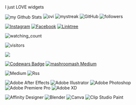 I just LOVE widgets 

<!---whathellis/whathellis is a ✨ special ✨ repository because its `README.md` (this file) appears on your GitHub profile.You can click the Preview link to take a look at your changes.--->

<img align="center" src="https://github-readme-stats.vercel.app/api?username=whathellis&include_all_commits=true&count_private=true&show_icons=true&line_height=20&title_color=2B5BBD&icon_color=1124BB&text_color=A1A1A1&bg_color=0,000000,130F40" alt="my Github Stats"/>

<img src="https://github-readme-stats.vercel.app/api/top-langs?username=whathellis&show_icons=true&locale=en&layout=compact&theme=chartreuse-dark" alt="ovi" />

<img src="https://github-readme-streak-stats.herokuapp.com/?user=whathellis&theme=tokyonight" alt="mystreak"/>

<img alt="GitHub" src="https://img.shields.io/badge/dynamic/json?logo=github&label=GitHub+Followers&labelColor=282c34&color=181717&query=%24.data.totalSubs&url=https%3A%2F%2Fapi.spencerwoo.com%2Fsubstats%2F%3Fsource%3Dgithub%26queryKey%3Dwhathellis&longCache=true"/>

<img alt="followers" title="Follow me on Github" src="https://img.shields.io/github/followers/whathellis?color=236ad3&style=for-the-badge&logo=github&label=Follow"/>

<a href="https://www.instagram.com/mashroomash/" target="_blank"><img src="https://img.shields.io/badge/Instagram-%23E4405F.svg?&style=flat&logo=instagram&logoColor=white" alt="Instagram"></a> <a href="https://www.facebook.com/mashrooomash" target="_blank"><img src="https://img.shields.io/badge/Facebook-%231877F2.svg?&style=flat&logo=facebook&logoColor=white" alt="Facebook"></a> <a href="https://linktr.ee/whathellis" target="_blank"><img src="https://img.shields.io/badge/Linktree-%231ED760.svg?&style=flat&Color=black" alt="Linktree"></a>

<img src="https://komarev.com/ghpvc/?username=whathellis&color=brightgreen" alt="watching_count" />

![visitors](https://visitor-badge.laobi.icu/badge?page_id=whathellis.whathellis)

<img src="http://estruyf-github.azurewebsites.net/api/VisitorHit?user=whathellis&repo=whathellis&countColorcountColor&countColor=%237B1E7B"/>

[![Codewars Badge](https://www.codewars.com/users/mashroomash/badges/large)](https://www.codewars.com/users/mashroomash)
[![mashroomash Medium](https://github-readme-medium.vercel.app/?username=mashroomash)](https://medium.com/@mashroomash)

![Medium](https://img.shields.io/badge/Medium-12100E?style=for-the-badge&logo=medium&logoColor=white)
![Rss](https://img.shields.io/badge/rss-F88900?style=for-the-badge&logo=rss&logoColor=white)

![Adobe After Effects](https://img.shields.io/badge/Adobe%20After%20Effects-9999FF.svg?style=for-the-badge&logo=Adobe%20After%20Effects&logoColor=white) ![Adobe Illustrator](https://img.shields.io/badge/adobe%20illustrator-%23FF9A00.svg?style=for-the-badge&logo=adobe%20illustrator&logoColor=white) ![Adobe Photoshop](https://img.shields.io/badge/adobe%20photoshop-%2331A8FF.svg?style=for-the-badge&logo=adobe%20photoshop&logoColor=white)
![Adobe Premiere Pro](https://img.shields.io/badge/Adobe%20Premiere%20Pro-9999FF.svg?style=for-the-badge&logo=Adobe%20Premiere%20Pro&logoColor=white) ![Adobe XD](https://img.shields.io/badge/Adobe%20XD-470137?style=for-the-badge&logo=Adobe%20XD&logoColor=#FF61F6)

![Affinity Designer](https://img.shields.io/badge/affinity%20desginer-%231B72BE.svg?style=for-the-badge&logo=affinity-designer&logoColor=white)
![Blender](https://img.shields.io/badge/blender-%23F5792A.svg?style=for-the-badge&logo=blender&logoColor=white)
![Canva](https://img.shields.io/badge/Canva-%2300C4CC.svg?style=for-the-badge&logo=Canva&logoColor=white)
![Clip Studio Paint](https://img.shields.io/badge/ClipStudioPaint-%23CFD3D3.svg?style=for-the-badge&logo=ClipStudioPaint&logoColor=white)
